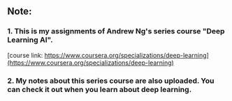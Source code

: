 ## Note:
### 1. This is my assignments of Andrew Ng's series course "Deep Learning AI".
[course link: https://www.coursera.org/specializations/deep-learning](https://www.coursera.org/specializations/deep-learning)
### 2. My notes about this series course are also uploaded. You can check it out when you learn about deep learning.
